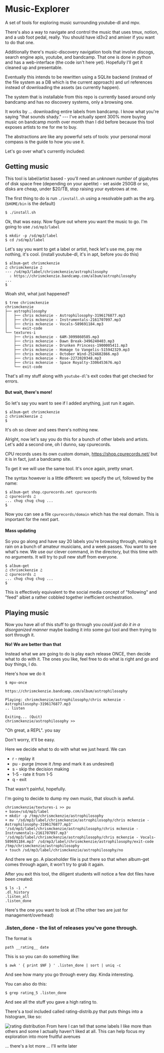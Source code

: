 # Music-Explorer

A set of tools for exploring music surrounding youtube-dl and mpv.

There's also a way to navigate and control the music that uses tmux, notion, and a usb foot pedal, really. You should have id3v2 and amixer if you want to do that one.

Additionally there's music-discovery navigation tools that involve discogs, search engine apis, youtube, and bandcamp. That one is done in python and has a web-interface (the code isn't here yet). Hopefully I'll get it cleaned up and presentable.

Eventually this intends to be rewritten using a SQLite backend (instead of the file system as a DB which is the current approach) and url references instead of downloading the assets (as currently happen). 

The system that is installable from this repo is currently based around only bandcamp and has no discovery systems, only a browsing one.

It works by ... downloading entire labels from bandcamp. I know what you're saying "that sounds shady." --- I've actually spent 300% more buying music on bandcamp month over month than I did before because this tool exposes artists to me for me to buy.

The abstractions are like any powerful sets of tools: your personal moral compass is the guide to how you use it.

Let's go over what's currently included:

## Getting music

This tool is label/artist based - you'll need an *unknown number* of gigabytes of disk space free (depending on your apetite) - set aside 250GB or so, disks are cheap, under $20/TB, stop raising your eyebrows at me.

The first thing to do is run `./install.sh` using a resolvable path as the arg. (`$HOME/bin` is the default)

    $ ./install.sh

Ok, that was easy. Now figure out where you want the music to go. I'm going to use `/sd/mp3/label`

    $ mkdir -p /sd/mp3/label
    $ cd /sd/mp3/label

Let's say you want to get a label or artist, heck let's use me, pay me nothing, it's cool. (install youtube-dl, it's in apt, before you do this)

    $ album-get chrismckenzie
    ♫ chrismckenzie ♫
    --- /sd/mp3/label/chrismckenzie/astrophilosophy
      ⇩ https://chrismckenzie.bandcamp.com/album/astrophilosophy
    ...
    $

Woah shit, what just happened? 

    $ tree chrismckenzie
    chrismckenzie
    ├── astrophilosophy
    │   ├── chris mckenzie - Astrophilosophy-3196176877.mp3
    │   ├── chris mckenzie - Instrumentals-2161707097.mp3
    │   ├── chris mckenzie - Vocals-589691184.mp3
    │   └── exit-code
    └── textures-i
        ├── chris mckenzie - 6AM-3099860585.mp3
        ├── chris mckenzie - Dawn Break-3496240403.mp3
        ├── chris mckenzie - Drunken Princess-1900005411.mp3
        ├── chris mckenzie - Homage to Vangelis-515942329.mp3
        ├── chris mckenzie - October Wind-2524682866.mp3
        ├── chris mckenzie - Rose-2272020348.mp3
        ├── chris mckenzie - Space Royalty-3306453676.mp3
        └── exit-code

That's all my stuff along with `youtube-dl`'s exit codes that get checked for errors.

#### But wait, there's more!

So let's say you want to see if I added anything, just run it again.

    $ album-get chrismckenzie
    ♫ chrismckenzie ♫
    $

It's oh so clever and sees there's nothing new.  

Alright, now let's say you do this for a bunch of other labels and artists. Let's add a second one, oh I dunno, say cpurecords.

CPU records uses its own custom domain, https://shop.cpurecords.net/ but it is in fact, just a bandcamp site. 

To get it we will use the same tool. It's once again, pretty smart.

The syntax however is a little different: we specify the url, followed by the name:

    $ album-get shop.cpurecords.net cpurecords
    ♫ cpurecords ♫
    ... chug chug chug ...
    $

Now you can see a file `cpurecords/domain` which has the real domain. This is important for the next part.

#### Mass updating

So you go along and have say 20 labels you're browsing through, making it rain on a bunch of amateur musicians, and a week passes. You want to see what's new.  We use our clever command, in the directory, but this time with no arguments.  It will try to pull new stuff from everyone.

    $ album-get
    ♫ chrismckenzie ♫
    ♫ cpurecords ♫
    ... chug chug chug ...
    $

This is effectively equivalent to the social media concept of "following" and "feed" albiet a rather cobbled together inefficient orchestration.

## Playing music

Now you have all of this stuff to go through you *could just do it in a disorganized manner* maybe loading it into some gui tool and then trying to sort through it. 

**No! We are better than that**

Instead what we are going to do is play each release ONCE, then decide what to do with it. The ones you like, feel free to do what is right and go and buy things, I do.

Here's how we do it

    $ mpv-once

    https://chrismckenzie.bandcamp.com/album/astrophilosophy

    Playing: chrismckenzie/astrophilosophy/chris mckenzie - Astrophilosophy-3196176877.mp3
    .. listen

    Exiting... (Quit)
    chrismckenzie/astrophilosophy >> 


"Oh great, a REPL". you say

Don't worry, it'll be easy.

Here we decide what to do with what we just heard. We can

  * r - replay it
  * pu - purge (move it /tmp and mark it as undesired)
  * s - skip the decision making
  * 1-5 - rate it from 1-5
  * q - exit

That wasn't painful, hopefully.

I'm going to decide to dump my own music, that slouch is awful.

    chrismckenzie/textures-i >> pu
    + base=/sd/mp3/label
    + mkdir -p /tmp/chrismckenzie/astrophilosophy
    + mv '/sd/mp3/label/chrismckenzie/astrophilosophy/chris mckenzie - Astrophilosophy-3196176877.mp3' '/sd/mp3/label/chrismckenzie/astrophilosophy/chris mckenzie - Instrumentals-2161707097.mp3' '/sd/mp3/label/chrismckenzie/astrophilosophy/chris mckenzie - Vocals-589691184.mp3' /sd/mp3/label/chrismckenzie/astrophilosophy/exit-code /tmp/chrismckenzie/astrophilosophy
    + touch /sd/mp3/label/chrismckenzie/astrophilosophy/no

And there we go. A placeholder file is put there so that when album-get comes through again, it won't try to grab it again.

After you exit this tool, the diligent students will notice a few dot files have been created:

    $ ls -1 .*
    .dl_history
    .listen_all
    .listen_done

Here's the one you want to look at (The other two are just for management/overhead)

### .listen_done - the list of releases you've gone through.

The format is 

    path __rating__ date

This is so you can do something like:

    $ awk ' { print $NF } ' .listen_done | sort | uniq -c

And see how many you go through every day. Kinda interesting. 

You can also do this:

    $ grep rating_5 .listen_done

And see all the stuff you gave a high rating to.

There's a tool included called rating-distrib.py that puts things into a histogram, like so:

![rating distribution](http://i.9ol.es/rating-distrib.png)
From here I can tell that some labels I like more than others and some I actually haven't liked at all. This can help focus my exploration into more fruitful avenues

... there's a lot more ... I'll write later
